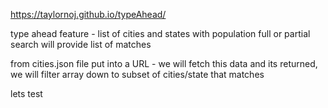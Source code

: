 https://taylornoj.github.io/typeAhead/

type ahead feature - list of cities and states with population
full or partial search will provide list of matches

from cities.json file put into a URL - we will fetch this data and its returned, 
we will filter array down to subset of cities/state that matches



lets test